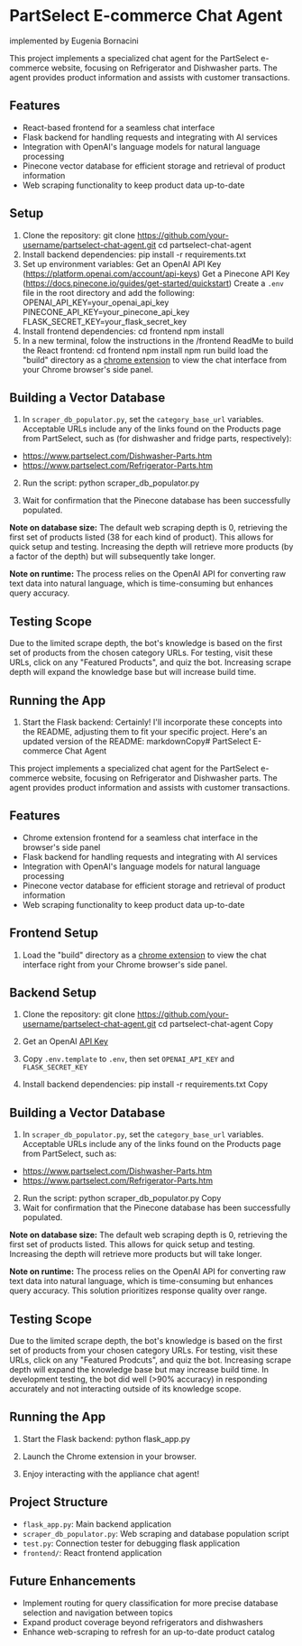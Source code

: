 # PartSelect E-commerce Chat Agent
implemented by Eugenia Bornacini

This project implements a specialized chat agent for the PartSelect e-commerce website, focusing on Refrigerator and Dishwasher parts. The agent provides product information and assists with customer transactions.

## Features

- React-based frontend for a seamless chat interface
- Flask backend for handling requests and integrating with AI services
- Integration with OpenAI's language models for natural language processing
- Pinecone vector database for efficient storage and retrieval of product information
- Web scraping functionality to keep product data up-to-date

## Setup

1. Clone the repository:
     git clone https://github.com/your-username/partselect-chat-agent.git
     cd partselect-chat-agent
2. Install backend dependencies:
     pip install -r requirements.txt
3. Set up environment variables:
     Get an OpenAI API Key (https://platform.openai.com/account/api-keys)
     Get a Pinecone API Key (https://docs.pinecone.io/guides/get-started/quickstart)
     Create a `.env` file in the root directory and add the following:
       OPENAI_API_KEY=your_openai_api_key
       PINECONE_API_KEY=your_pinecone_api_key
       FLASK_SECRET_KEY=your_flask_secret_key
5. Install frontend dependencies:
    cd frontend
    npm install
6. In a new terminal, folow the instructions in the /frontend ReadMe to build the React frontend:
    cd frontend
    npm install
    npm run build
    load the "build" directory as a [chrome extension](https://bashvlas.com/blog/install-chrome-extension-in-developer-mode) to view the chat interface from your Chrome browser's side panel.

## Building a Vector Database

1. In `scraper_db_populator.py`, set the `category_base_url` variables. Acceptable URLs include any of the links found on the Products page from PartSelect, such as (for dishwasher and fridge parts, respectively):
- https://www.partselect.com/Dishwasher-Parts.htm
- https://www.partselect.com/Refrigerator-Parts.htm

2. Run the script:
   python scraper_db_populator.py
   
3. Wait for confirmation that the Pinecone database has been successfully populated.

**Note on database size:** The default web scraping depth is 0, retrieving the first set of products listed (38 for each kind of product). This allows for quick setup and testing. Increasing the depth will retrieve more products (by a factor of the depth) but will subsequently take longer.

**Note on runtime:** The process relies on the OpenAI API for converting raw text data into natural language, which is time-consuming but enhances query accuracy.

## Testing Scope

Due to the limited scrape depth, the bot's knowledge is based on the first set of products from the chosen category URLs. For testing, visit these URLs, click on any "Featured Products", and quiz the bot. Increasing scrape depth will expand the knowledge base but will increase build time.

## Running the App

1. Start the Flask backend:
   Certainly! I'll incorporate these concepts into the README, adjusting them to fit your specific project. Here's an updated version of the README:
markdownCopy# PartSelect E-commerce Chat Agent

This project implements a specialized chat agent for the PartSelect e-commerce website, focusing on Refrigerator and Dishwasher parts. The agent provides product information and assists with customer transactions.

## Features

- Chrome extension frontend for a seamless chat interface in the browser's side panel
- Flask backend for handling requests and integrating with AI services
- Integration with OpenAI's language models for natural language processing
- Pinecone vector database for efficient storage and retrieval of product information
- Web scraping functionality to keep product data up-to-date

## Frontend Setup

1. Load the "build" directory as a [chrome extension](https://bashvlas.com/blog/install-chrome-extension-in-developer-mode) to view the chat interface right from your Chrome browser's side panel.

## Backend Setup

1. Clone the repository:
git clone https://github.com/your-username/partselect-chat-agent.git
cd partselect-chat-agent
Copy
2. Get an OpenAI [API Key](https://platform.openai.com/account/api-keys)

3. Copy `.env.template` to `.env`, then set `OPENAI_API_KEY` and `FLASK_SECRET_KEY`

4. Install backend dependencies:
pip install -r requirements.txt
Copy
## Building a Vector Database

1. In `scraper_db_populator.py`, set the `category_base_url` variables. Acceptable URLs include any of the links found on the Products page from PartSelect, such as:
- https://www.partselect.com/Dishwasher-Parts.htm
- https://www.partselect.com/Refrigerator-Parts.htm

2. Run the script:
python scraper_db_populator.py
Copy
3. Wait for confirmation that the Pinecone database has been successfully populated.

**Note on database size:** The default web scraping depth is 0, retrieving the first set of products listed. This allows for quick setup and testing. Increasing the depth will retrieve more products but will take longer.

**Note on runtime:** The process relies on the OpenAI API for converting raw text data into natural language, which is time-consuming but enhances query accuracy. This solution prioritizes response quality over range.

## Testing Scope

Due to the limited scrape depth, the bot's knowledge is based on the first set of products from your chosen category URLs. For testing, visit these URLs, click on any "Featured Prodcuts", and quiz the bot. Increasing scrape depth will expand the knowledge base but may increase build time. 
In development testing, the bot did well (>90% accuracy) in responding accurately and not interacting outside of its knowledge scope.

## Running the App

1. Start the Flask backend:
   python flask_app.py

2. Launch the Chrome extension in your browser.

3. Enjoy interacting with the appliance chat agent!
   
## Project Structure

- `flask_app.py`: Main backend application
- `scraper_db_populator.py`: Web scraping and database population script
- `test.py`: Connection tester for debugging flask application
- `frontend/`: React frontend application

## Future Enhancements

- Implement routing for query classification for more precise database selection and navigation between topics
- Expand product coverage beyond refrigerators and dishwashers
- Enhance web-scraping to refresh for an up-to-date product catalog 




